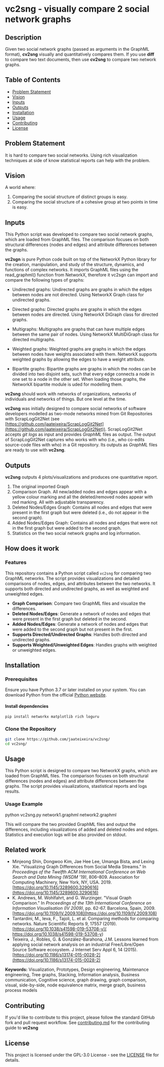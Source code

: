 # **vc2sng** - visually compare 2 social network graphs

## Description
Given two social network graphs (passed as arguments in the GraphML format),  **cv2sng** visually and quantitatively compares them. 
If you use **diff** to compare two text documents, then use **cv2sng** to compare two network graphs. 

## Table of Contents
- [Problem Statement](#problem-statement)
- [Vision](#vision)
- [Inputs](#inputs)
- [Outputs](#outputs)
- [Installation](#installation)
- [Usage](#usage)
- [Contributing](#contributing)
- [License](#license)

## Problem Statement
It is hard to compare two social networks.  Using rich visualization techniques at side of know statistical reports can help with the problem.  

## Vision
A world where: 
1. Comparing the social structure of distinct groups is easy. 
2. Comparing the social structure of a cohesive group at two points in time is easy. 

## Inputs

This Python script was developed to compare two social network graphs, which are loaded from GraphML files. The comparison focuses on both structural differences (nodes and edges) and attribute differences between the graphs.

**vc2sgn**  is pure Python code built on top of the NetworkX Python library for the creation, manipulation, and study of the structure, dynamics, and functions of complex networks. It imports GraphML files using the read_graphml() function from NetworkX, therefore it vc2sgn can import and compare the following types of graphs: 

- Undirected graphs: Undirected graphs are graphs in which the edges between nodes are not directed. Using NetworkX Graph class for undirected graphs.

- Directed graphs: Directed graphs are graphs in which the edges between nodes are directed.  Using NetworkX DiGraph class for directed graphs.

- Multigraphs: Multigraphs are graphs that can have multiple edges between the same pair of nodes. Using NetworkX MultiDiGraph class for directed multigraphs.

- Weighted graphs: Weighted graphs are graphs in which the edges between nodes have weights associated with them. NetworkX supports weighted graphs by allowing the edges to have a weight attribute.

- Bipartite graphs: Bipartite graphs are graphs in which the nodes can be divided into two disjoint sets, such that every edge connects a node in one set to a node in the other set. When loading those graphs, the NetworkX bipartite module is uded for modelling them.

**vc2sng** should work with networks of organizations, networks of individuals and networks of things. But one level at the time. 

**vc2sng** was initially designed to compare social networks of software developers modelled as two-mode networks mined from Git Repositories with ScrapLogGit2Net (see [https://github.com/jaateixeira/ScrapLogGit2Net](https://github.com/jaateixeira/ScrapLogGit2Net)).  ScrapLogGit2Net accepts _git logs_  as input and provides _GraphML_ files as output. The output of ScrapLogGit2Net captures who works with who (i.e., who co-edits source-code files with who) in a Git repository. Its outputs as _GraphML_ files are ready to use with **vc2sng**.  

## Outputs

**vc2sng** outputs 4 plots/visualizations and produces one quantitative report. 

1) The original imported Graph 
2) Comparison Graph. All new/added nodes and edges appear with a yellow colour marking and all the deleted/removed nodes appear with red marking. All with adjustable transparency. 
3) Deleted Nodes/Edges Graph: Contains all nodes and edges that were present in the first graph but were deleted (i.e., do not appear in the second graph).
4) Added Nodes/Edges Graph: Contains all nodes and edges that were not in the first graph but were added to the second graph.
5) Statistics on the two social network graphs and log information.



##  How does it work 

### Features 

This repository contains a Python script called `vc2sng` for comparing two GraphML networks. The script provides visualizations and detailed comparisons of nodes, edges, and attributes between the two networks. It supports both directed and undirected graphs, as well as weighted and unweighted edges.


- **Graph Comparison**: Compare two GraphML files and visualize the differences.
- **Deleted Nodes/Edges**: Generate a network of nodes and edges that were present in the first graph but deleted in the second.
- **Added Nodes/Edges**: Generate a network of nodes and edges that were added to the second graph but not present in the first.
- **Supports Directed/Undirected Graphs**: Handles both directed and undirected graphs.
- **Supports Weighted/Unweighted Edges**: Handles graphs with weighted or unweighted edges.

## Installation

### Prerequisites

Ensure you have Python 3.7 or later installed on your system. You can download Python from the official [Python website](https://www.python.org/downloads/).

#### Install dependencies 
```bash
pip install networkx matplotlib rich loguru
```

### Clone the Repository

```bash
git clone https://github.com/jaateixeira/vc2sng/
cd vc2sng/
```

## Usage
This Python script is designed to compare two NetworkX graphs, which are loaded from GraphML files. The comparison focuses on both structural differences (nodes and edges) and attribute differences between the graphs. The script provides visualizations, stastistical reports and logs results.

### Usage Example
python vc2sng.py network1.graphml network2.graphml

This will compare the two provided GraphML files and output the differences, including visualizations of added and deleted nodes and edges. Statistics and execution logs will be also provided on stdout. 

## Related work 
- Minjeong Shin, Dongwoo Kim, Jae Hee Lee, Umanga Bista, and Lexing Xie. "Visualizing Graph Differences from Social Media Streams." In *Proceedings of the Twelfth ACM International Conference on Web Search and Data Mining (WSDM '19)*, 806–809. Association for Computing Machinery, New York, NY, USA. 2019. [https://doi.org/10.1145/3289600.3290616](https://doi.org/10.1145/3289600.3290616)
- K. Andrews, M. Wohlfahrt, and G. Wurzinger. "Visual Graph Comparison." In *Proceedings of the 13th International Conference on Information Visualisation (IV 2009)*, pp. 62-67. Barcelona, Spain, 2009. [https://doi.org/10.1109/IV.2009.108](https://doi.org/10.1109/IV.2009.108)
- Tantardini, M., Ieva, F., Tajoli, L. et al. Comparing methods for comparing networks. Nature Scientific Reports 9, 17557 (2019). [https://doi.org/10.1038/s41598-019-53708-y]( https://doi.org/10.1038/s41598-019-53708-y)
- Teixeira, J., Robles, G. & González-Barahona, J.M. Lessons learned from applying social network analysis on an industrial Free/Libre/Open Source Software ecosystem. J Internet Serv Appl 6, 14 (2015). [https://doi.org/10.1186/s13174-015-0028-2](https://doi.org/10.1186/s13174-015-0028-2)
  
**Keywords:** Visualization, Prototypes, Design engineering, Maintenance engineering, Tree graphs, Stacking, Information analysis, Business communication, Cognitive science, graph drawing, graph comparison, visual, side-by-side, node equivalence matrix, merge graph, business process models


## Contributing
If you'd like to contribute to this project, please follow the standard GitHub fork and pull request workflow. See [contributing.md](contributing.md) for the contributing guide to **vc2sng**

## License
This project is licensed under the GPL-3.0 License - see the [LICENSE](LICENSE) file for details.


